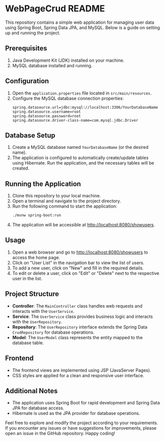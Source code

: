 # WebPageCrud README

This repository contains a simple web application for managing user data using Spring Boot, Spring Data JPA, and MySQL. Below is a guide on setting up and running the project.

## Prerequisites
1. Java Development Kit (JDK) installed on your machine.
2. MySQL database installed and running.

## Configuration
1. Open the `application.properties` file located in `src/main/resources`.
2. Configure the MySQL database connection properties:
    ```properties
    spring.datasource.url=jdbc:mysql://localhost:3306/YourDatabaseName
    spring.datasource.username=root
    spring.datasource.password=root
    spring.datasource.driver-class-name=com.mysql.jdbc.Driver
    ```

## Database Setup
1. Create a MySQL database named `YourDatabaseName` (or the desired name).
2. The application is configured to automatically create/update tables using Hibernate. Run the application, and the necessary tables will be created.

## Running the Application
1. Clone this repository to your local machine.
2. Open a terminal and navigate to the project directory.
3. Run the following command to start the application:
    ```bash
    ./mvnw spring-boot:run
    ```
4. The application will be accessible at [http://localhost:8080/showusers](http://localhost:8080/showusers).

## Usage
1. Open a web browser and go to [http://localhost:8080/showusers](http://localhost:8080/showusers) to access the home page.
2. Click on "User List" in the navigation bar to view the list of users.
3. To add a new user, click on "New" and fill in the required details.
4. To edit or delete a user, click on "Edit" or "Delete" next to the respective user in the list.

## Project Structure
- **Controller**: The `MainController` class handles web requests and interacts with the `UserService`.
- **Service**: The `UserService` class provides business logic and interacts with the `UserRepository`.
- **Repository**: The `UserRepository` interface extends the Spring Data `CrudRepository` for database operations.
- **Model**: The `UserModel` class represents the entity mapped to the database table.

## Frontend
- The frontend views are implemented using JSP (JavaServer Pages).
- CSS styles are applied for a clean and responsive user interface.

## Additional Notes
- The application uses Spring Boot for rapid development and Spring Data JPA for database access.
- Hibernate is used as the JPA provider for database operations.

Feel free to explore and modify the project according to your requirements. If you encounter any issues or have suggestions for improvements, please open an issue in the GitHub repository. Happy coding!
